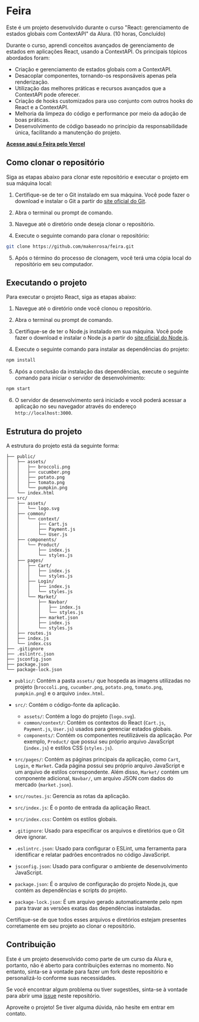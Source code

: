 # Feira

Este é um projeto desenvolvido durante o curso "React: gerenciamento de estados globais com ContextAPI" da Alura. (10 horas, Concluído)

Durante o curso, aprendi conceitos avançados de gerenciamento de estados em aplicações React, usando a ContextAPI. Os principais tópicos abordados foram:

- Criação e gerenciamento de estados globais com a ContextAPI.
- Desacoplar componentes, tornando-os responsáveis apenas pela renderização.
- Utilização das melhores práticas e recursos avançados que a ContextAPI pode oferecer.
- Criação de hooks customizados para uso conjunto com outros hooks do React e a ContextAPI.
- Melhoria da limpeza do código e performance por meio da adoção de boas práticas.
- Desenvolvimento de código baseado no princípio da responsabilidade única, facilitando a manutenção do projeto.

**[Acesse aqui o Feira pelo Vercel]()**

## Como clonar o repositório

Siga as etapas abaixo para clonar este repositório e executar o projeto em sua máquina local:

1. Certifique-se de ter o Git instalado em sua máquina. Você pode fazer o download e instalar o Git a partir do [site oficial do Git](https://git-scm.com/).

2. Abra o terminal ou prompt de comando.

3. Navegue até o diretório onde deseja clonar o repositório.

4. Execute o seguinte comando para clonar o repositório:

``` bash
git clone https://github.com/makenrosa/feira.git
```

5. Após o término do processo de clonagem, você terá uma cópia local do repositório em seu computador.

## Executando o projeto

Para executar o projeto React, siga as etapas abaixo:

1. Navegue até o diretório onde você clonou o repositório.

2. Abra o terminal ou prompt de comando.

3. Certifique-se de ter o Node.js instalado em sua máquina. Você pode fazer o download e instalar o Node.js a partir do [site oficial do Node.js](https://nodejs.org/).

4. Execute o seguinte comando para instalar as dependências do projeto:
    
``` bash
npm install
```

5. Após a conclusão da instalação das dependências, execute o seguinte comando para iniciar o servidor de desenvolvimento:

``` bash
npm start
```

6. O servidor de desenvolvimento será iniciado e você poderá acessar a aplicação no seu navegador através do endereço `http://localhost:3000`.

## Estrutura do projeto

A estrutura do projeto está da seguinte forma:

```Feira/
├── public/
│   ├── assets/
│   │   ├── broccoli.png
│   │   ├── cucumber.png
│   │   ├── potato.png
│   │   ├── tomato.png
│   │   └── pumpkin.png
│   └── index.html
├── src/
│   ├── assets/
│   │   └── logo.svg
│   ├── common/
│   │   └── context/
│   │       ├── Cart.js
│   │       ├── Payment.js
│   │       └── User.js
│   ├── components/
│   │   └── Product/
│   │       ├── index.js
│   │       └── styles.js
│   ├── pages/
│   │   ├── Cart/
│   │   │   ├── index.js
│   │   │   └── styles.js
│   │   ├── Login/
│   │   │   ├── index.js
│   │   │   └── styles.js
│   │   └── Market/
│   │       ├── Navbar/
│   │       │   ├── index.js
│   │       │   └── styles.js
│   │       ├── market.json
│   │       ├── index.js
│   │       └── styles.js
│   ├── routes.js
│   ├── index.js
│   └── index.css
├── .gitignore
├── .eslintrc.json
├── jsconfig.json
├── package.json
└── package-lock.json
```


- `public/`: Contém a pasta `assets/` que hospeda as imagens utilizadas no projeto (`broccoli.png`, `cucumber.png`, `potato.png`, `tomato.png`, `pumpkin.png`) e o arquivo `index.html`.

- `src/`: Contém o código-fonte da aplicação.
  - `assets/`: Contém a logo do projeto (`logo.svg`).
  - `common/context/`: Contém os contextos do React (`Cart.js`, `Payment.js`, `User.js`) usados para gerenciar estados globais.
  - `components/`: Contém os componentes reutilizáveis da aplicação. Por exemplo, `Product/` que possui seu próprio arquivo JavaScript (`index.js`) e estilos CSS (`styles.js`).
   
- `src/pages/`: Contém as páginas principais da aplicação, como `Cart`, `Login`, e `Market`. Cada página possui seu próprio arquivo JavaScript e um arquivo de estilos correspondente. Além disso, `Market/` contém um componente adicional, `Navbar/`, um arquivo JSON com dados do mercado (`market.json`).
   
- `src/routes.js`: Gerencia as rotas da aplicação.
- `src/index.js`: É o ponto de entrada da aplicação React.
- `src/index.css`: Contém os estilos globais.
   
- `.gitignore`: Usado para especificar os arquivos e diretórios que o Git deve ignorar.
   
- `.eslintrc.json`: Usado para configurar o ESLint, uma ferramenta para identificar e relatar padrões encontrados no código JavaScript.
   
- `jsconfig.json`: Usado para configurar o ambiente de desenvolvimento JavaScript.
   
- `package.json`: É o arquivo de configuração do projeto Node.js, que contém as dependências e scripts do projeto.
   
- `package-lock.json`: É um arquivo gerado automaticamente pelo npm para travar as versões exatas das dependências instaladas.

Certifique-se de que todos esses arquivos e diretórios estejam presentes corretamente em seu projeto ao clonar o repositório.

## Contribuição

Este é um projeto desenvolvido como parte de um curso da Alura e, portanto, não é aberto para contribuições externas no momento. No entanto, sinta-se à vontade para fazer um fork deste repositório e personalizá-lo conforme suas necessidades.

Se você encontrar algum problema ou tiver sugestões, sinta-se à vontade para abrir uma [issue](https://github.com/makenrosa/feira/issues) neste repositório.

Aproveite o projeto! Se tiver alguma dúvida, não hesite em entrar em contato.
